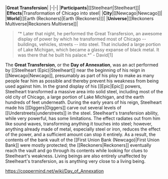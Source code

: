 |**Great Transfersion**|
|-|-|
|**Participants**|[[Steelheart\|Steelheart]]|
|**Effects**|Transformation of Chicago into steel|
|**City**|[[Newcago\|Newcago]]|
|**World**|[[Earth (Reckoners)\|Earth (Reckoners)]]|
|**Universe**|[[Reckoners Multiverse\|Reckoners Multiverse]]|

>“* Later that night, he performed the Great Transfersion, an awesome display of power by which he transformed most of Chicago -- buildings, vehicles, streets -- into steel. That included a large portion of Lake Michigan, which became a glassy expanse of black metal. It was there that he built his palace.*”
\- David[1]


The **Great Transfersion**, or the **Day of Annexation**, was an act performed by [[Steelheart (Epic)\|Steelheart]] near the beginning of his reign in [[Newcago\|Newcago]], presumably as part of his ploy to make as many people fear him as possible and thereby prevent his weakness from being used against him. In the grand display of his [[Epic\|Epic]] powers, Steelheart transformed a massive area into solid steel, including most of the old city of Chicago, a large portion of Lake Michigan, and the earth hundreds of feet underneath. During the early years of his reign, Steelheart made his [[Diggers\|Diggers]] carve out several levels of [[Understreets\|understreets]] in the steel.
Steelheart's transfersion ability, while very powerful, has some limitations. The effect radiates out from him like sound waves, transforming anything it touches into steel; however, anything already made of metal, especially steel or iron, reduces the effect of the power, and a sufficient amount can stop it entirely. As a result, the contents of the bank vault of the [[First Union Bank (Newcago)\|First Union Bank]] were mostly protected; the [[Reckoners\|Reckoners]] eventually reach the vault and go through its contents while looking for clues to Steelheart's weakness. Living beings are also entirely unaffected by Steelheart's transfersion, as is anything very close to a living being.



https://coppermind.net/wiki/Day_of_Annexation
